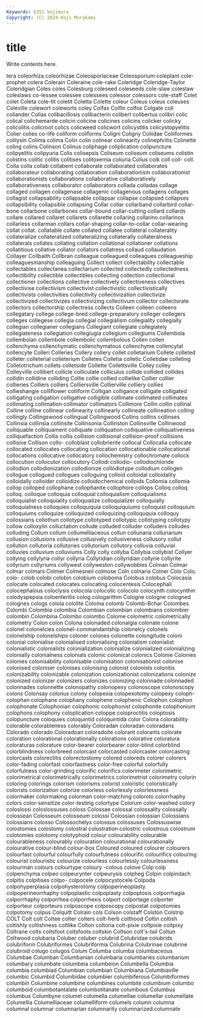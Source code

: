 ```yaml
---
Keywords: 6351 kojimura
Copyright: (C) 2024 Koji Murakami
---
```


# title

Write contents here.



tera coleorhiza coleorhizae Coleosporiaceae Coleosporium coleplant
cole-prophet colera Colerain Coleraine cole-rake Coleridge Coleridge-Taylor Coleridgian Coles coles
Colesburg coleseed coleseeds cole-slaw coleslaw coleslaws co-lessee colessee colessees colessor
colessors cole-staff Colet colet Coleta cole-tit coletit Coletta Colette coleur
Coleus coleus coleuses Coleville colewort coleworts coley Colfax Colfin colfox
Colgate coli coliander Colias colibacillosis colibacterin colibert colibertus colibri colic
colical colichemarde colicin colicine colicines colicins colicker colicky colicolitis colicroot
colics colicweed colicwort colicystitis colicystopyelitis Colier colies co-life coliform coliforms
Coligni Coligny Coliidae Coliiformes colilysin Colima colima Colin colin colinear
colinearity colinephritis Colinette coling colins Colinson Colinus coliphage coliplication colipuncture
colipyelitis colipyuria Colis colisepsis Coliseum coliseum coliseums colistin colistins colitic
colitis colitises colitoxemia coliuria Colius colk coll coll- coll. Colla
colla collab collabent collaborate collaborated collaborates collaborateur collaborating collaboration collaborationism
collaborationist collaborationists collaborations collaborative collaboratively collaborativeness collaborator collaborators collada colladas
collage collaged collagen collagenase collagenic collagenous collagens collages collagist collapsability
collapsable collapsar collapse collapsed collapses collapsibility collapsible collapsing Collar collar
collarband collarbird collar-bone collarbone collarbones collar-bound collar-cutting collard collards collare
collared collaret collarets collarette collaring collarino collarinos collarless collarman collars
collar-shaping collar-to-collar collar-wearing collat collat. collatable collate collated collatee collateral
collaterality collateralize collateralized collateralizing collaterally collateralness collaterals collates collating collation
collational collationer collations collatitious collative collator collators collatress collaud collaudation
Collayer Collbaith Collbran colleague colleagued colleagues colleagueship colleaguesmanship colleaguing Collect
collect collectability collectable collectables collectanea collectarium collected collectedly collectedness collectibility
collectible collectibles collecting collection collectional collectioner collections collective collectively collectiveness
collectives collectivise collectivism collectivist collectivistic collectivistically collectivists collectivities collectivity collectivization
collectivize collectivized collectivizes collectivizing collectivum collector collectorate collectors collectorship collectress
collects Colleen colleen colleens collegatary college college-bred college-preparatory colleger collegers
colleges collegese collegia collegial collegialism collegiality collegially collegian collegianer collegians
Collegiant collegiate collegiately collegiateness collegiation collegiugia collegium collegiums Collembola collembolan
collembole collembolic collembolous Collen collen collenchyma collenchymatic collenchymatous collenchyme collencytal
collencyte Colleri Colleries Collery collery collet colletarium Collete colleted colleter
colleterial colleterium Colletes Colletia colletic Colletidae colleting Colletotrichum collets colletside
Collette Collettsville Colley colley Colleyville collibert collicle colliculate colliculus collide
collided collides collidin collidine colliding Collie collie collied collielike Collier
collier collieries Colliers colliers Colliersville Collierville colliery collies collieshangie colliflower
colliform Colligan colligance colligate colligated colligating colligation colligative colligible collimate
collimated collimates collimating collimation collimator collimators Collimore Collin collin collinal
Colline colline collinear collinearity collinearly collineate collineation colling collingly Collingswood
collingual Collingwood Collins collins collinses Collinsia collinsia collinsite Collinsonia Collinston
Collinsville Collinwood colliquable colliquament colliquate colliquation colliquative colliquativeness colliquefaction Collis
collis collision collisional collision-proof collisions collisive Collison collo- colloblast collobrierite
collocal Collocalia collocate collocated collocates collocating collocation collocationable collocational collocations
collocative collocatory collochemistry collochromate collock collocution collocutor collocutory Collodi collodio-
collodiochloride collodion collodionization collodionize collodiotype collodium collogen collogue collogued collogues
colloguing colloid colloidal colloidality colloidally colloider colloidize colloidochemical colloids Collomia
collomia collop colloped collophane collophanite collophore collops Colloq colloq colloq.
colloque colloquia colloquial colloquialism colloquialisms colloquialist colloquiality colloquialize colloquializer colloquially
colloquialness colloquies colloquiquia colloquiquiums colloquist colloquium colloquiums colloquize colloquized colloquizing
colloququia colloquy collossians collothun collotype collotyped collotypic collotyping collotypy collow
colloxylin colluctation collude colluded colluder colluders colludes colluding Collum collum
collumelliaceous collun collunaria collunarium collusion collusions collusive collusively collusiveness collusory
collut collution collutoria collutories collutorium collutory colluvia colluvial colluvies colluvium
colluviums Colly colly collyba Collybia collybist Collyer collying collylyria collyr
collyria Collyridian collyridian collyrie collyrite collyrium collyriums collywest collyweston collywobbles
Colman Colmar colmar colmars Colmer Colmesneil colmose Coln colnaria Colner
Colo Colo. colo- colob colobi colobin colobium coloboma Colobus colobus
Colocasia colocate colocated colocates colocating colocentesis Colocephali colocephalous coloclysis colocola
colocolic colocolo colocynth colocynthin colodyspepsia coloenteritis colog cologarithm Cologne cologne
cologned colognes cologs colola cololite Coloma colomb Colomb-Bchar Colombes Colombi
Colombia colombia Colombian colombian colombians colombier colombin Colombina Colombo colombo
Colome colometric colometrically colometry Colon colon Colona colonaded colonalgia colonate
colone colonel colonelcies colonel-commandantship colonelcy colonels colonelship colonelships coloner colones
colonette colongitude coloni colonial colonialise colonialised colonialising colonialism colonialist colonialistic
colonialists colonialization colonialize colonialized colonializing colonially colonialness colonials colonic colonical
colonics Colonie Colonies colonies colonisability colonisable colonisation colonisationist colonise colonised
coloniser colonises colonising colonist colonists colonitis colonizability colonizable colonization colonizationist
colonizations colonize colonized colonizer colonizers colonizes colonizing colonnade colonnaded colonnades
colonnette colonopathy colonopexy colonoscope colonoscopy colons Colonsay colonus colony colopexia
colopexotomy colopexy coloph- colophan colophane colophany colophene colophenic Colophon colophon
colophonate Colophonian colophonic colophonist colophonite colophonium colophons colophony coloplication coloppe
coloproctitis coloptosis colopuncture coloquies coloquintid coloquintida color Colora colorability colorable
colorableness colorably Coloradan coloradan coloradans Colorado colorado Coloradoan coloradoite colorant
colorants colorate coloration colorational colorationally colorations colorative coloratura coloraturas colorature
color-bearer colorbearer color-blind colorblind colorblindness colorbreed colorcast colorcasted colorcaster colorcasting
colorcasts colorectitis colorectostomy colored coloreds colorer colorers color-fading colorfast colorfastness
color-free colorful colorfully colorfulness color-grinding colorific colorifics colorimeter colorimetric colorimetrical
colorimetrically colorimetrics colorimetrist colorimetry colorin coloring colorings colorism colorisms colorist
coloristic coloristically colorists colorization colorize colorless colorlessly colorlessness colormaker colormaking
colorman color-matching coloroto colorrhaphy colors color-sensitize color-testing colortype Colorum color-washed
colory coloslossi coloslossuses coloss Colossae colossal colossality colossally colossean Colosseum
colosseum colossi Colossian colossian Colossians colossians colosso Colossochelys colossus colossuses
Colossuswise colostomies colostomy colostral colostration colostric colostrous colostrum colotomies colotomy
colotyphoid colour colourability colourable colourableness colourably colouration colourational colourationally colourative
colour-blind colour-box Coloured coloured colourer colourers colourfast colourful colourfully colourfulness
colourific colourifics colouring colourist colouristic colourize colourless colourlessly colourlessness colourman
colours colourtype coloury -colous colove Colp colp colpenchyma colpeo colpeurynter
colpeurysis colpheg Colpin colpindach colpitis colpitises colpo- colpocele colpocystocele Colpoda
colpohyperplasia colpohysterotomy colpoperineoplasty colpoperineorrhaphy colpoplastic colpoplasty colpoptosis colporrhagia colporrhaphy colporrhea
colporrhexis colport colportage colporter colporteur colporteurs colposcope colposcopy colpostat colpotomies
colpotomy colpus Colquitt Colrain cols Colson colstaff Colston Colstrip COLT
Colt colt Coltee colter colters colt-herb colthood Coltin coltish coltishly
coltishness coltlike Colton coltoria colt-pixie coltpixie coltpixy Coltrane colts coltsfoot
coltsfoots coltskin Coltson colt's-tail Coltun Coltwood colubaria Coluber coluber colubrid
Colubridae colubrids colubriform Colubriformes Colubriformia Colubrina Colubrinae colubrine colubroid colugo
colugos Colum Columba columba columbaceous Columbae Columban Columbanian columbaria columbaries
columbarium columbary columbate columbeia columbeion Columbella Columbia columbia columbiad Columbian
columbian Columbiana Columbiaville columbic Columbid Columbidae columbier columbiferous Columbiformes columbin
Columbine columbine columbines columbite columbium columbo columboid columbotantalate columbotitanate columbous
Columbus columbus Columbyne columel columella columellae columellar columellate Columellia Columelliaceae
columelliform columels column columna columnal columnar columnarian columnarity columnarized columnate
